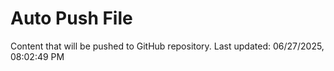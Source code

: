 # Auto Push File

Content that will be pushed to GitHub repository.
Last updated: 06/27/2025, 08:02:49 PM
